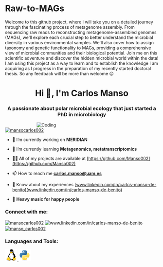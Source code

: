 # Raw-to-MAGs
Welcome to this github project, where I will take you on a detailed journey through the fascinating process of metagenome assembly. From sequencing raw reads to reconstructing metagenome-assembled genomes (MAGs), we'll explore each crucial step to better understand the microbial diversity in various environmental samples. We'll also cover how to assign taxonomy and genetic functionality to MAGs, providing a comprehensive view of microbial communities and their biological potential. Join me on this scientific adventure and discover the hidden microbial world within the data! I am using this project as a way to learn and to establish the knowledge I am acquiring as I progress in the preparation of my recently started doctoral thesis. So any feedback will be more than welcome 😉

<h1 align="center">Hi 👋, I'm Carlos Manso</h1>
<h3 align="center">A passionate about polar microbial ecology that just started a PhD in microbiology</h3>
<img align="right" alt="Coding" width="400" src="https://i.pinimg.com/originals/5d/66/7a/5d667adf8daf1d76f3236bf28782ef4e.gif">
<p align="left"> <a href="https://twitter.com/mansocarlos002" target="blank"><img src="https://img.shields.io/twitter/follow/mansocarlos002?logo=twitter&style=for-the-badge" alt="mansocarlos002" /></a> </p>

- 🔭 I’m currently working on **MERIDIAN**

- 🌱 I’m currently learning **Metagenomics, metatranscriptomics**

- 👨‍💻 All of my projects are available at [https://github.com/Manso002](https://github.com/Manso002)

- 📫 How to reach me **carlos.manso@uam.es**

- 📄 Know about my experiences [www.linkedin.com/in/carlos-manso-de-benito](www.linkedin.com/in/carlos-manso-de-benito)

- 🤟 **Heavy music for happy people**

<h3 align="left">Connect with me:</h3>
<p align="left">
<a href="https://twitter.com/mansocarlos002" target="blank"><img align="center" src="https://raw.githubusercontent.com/rahuldkjain/github-profile-readme-generator/master/src/images/icons/Social/twitter.svg" alt="mansocarlos002" height="30" width="40" /></a>
<a href="https://linkedin.com/in/www.linkedin.com/in/carlos-manso-de-benito" target="blank"><img align="center" src="https://raw.githubusercontent.com/rahuldkjain/github-profile-readme-generator/master/src/images/icons/Social/linked-in-alt.svg" alt="www.linkedin.com/in/carlos-manso-de-benito" height="30" width="40" /></a>
<a href="https://instagram.com/manso_carlos002" target="blank"><img align="center" src="https://raw.githubusercontent.com/rahuldkjain/github-profile-readme-generator/master/src/images/icons/Social/instagram.svg" alt="manso_carlos002" height="30" width="40" /></a>
</p>

<h3 align="left">Languages and Tools:</h3>
<p align="left"> <a href="https://www.linux.org/" target="_blank" rel="noreferrer"> <img src="https://raw.githubusercontent.com/devicons/devicon/master/icons/linux/linux-original.svg" alt="linux" width="40" height="40"/> </a> <a href="https://www.python.org" target="_blank" rel="noreferrer"> <img src="https://raw.githubusercontent.com/devicons/devicon/master/icons/python/python-original.svg" alt="python" width="40" height="40"/> </a> </p>
